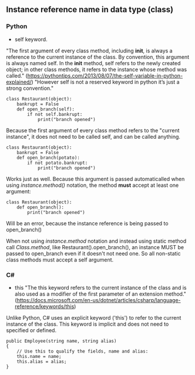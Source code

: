 ## Instance reference name in data type (class)
### Python
* self keyword. 

"The first argument of every class method, including __init__, is always a reference to the current instance of the class. By convention, this argument is always named self. In the __init__ method, self refers to the newly created object; in other class methods, it refers to the instance whose method was called." (https://pythontips.com/2013/08/07/the-self-variable-in-python-explained/)
"However self is not a reserved keyword in python it’s just a strong convention."

```
class Restaurant(object):
    bankrupt = False
    def open_branch(self):
        if not self.bankrupt:
            print("branch opened")
```

Because the first argument of every class method refers to the "current instance", it does not need to be called self, and can be called anything.
```
class Restaurant(object):
    bankrupt = False
    def open_branch(potato):
        if not potato.bankrupt:
            print("branch opened")
```
Works just as well. Because this argument is passed automaticalled when using *instance.method()* notation, the method **must** accept at least one argument:
```
class Restaurant(object):
    def open_branch():
        print("branch opened")
```
Will be an error, because the instance reference is being passed to open_branch()

When not using *instance.method* notation and instead using static method call *Class.method*, like Restaurant().open_branch(), an instance MUST be passed to open_branch even if it doesn't not need one. So all non-static class methods must accept a self argument. 

### C#
* this
"The this keyword refers to the current instance of the class and is also used as a modifier of the first parameter of an extension method." (https://docs.microsoft.com/en-us/dotnet/articles/csharp/language-reference/keywords/this)

Unlike Python, C# uses an explicit keyword ('this') to refer to the current instance of the class. This keyword is implicit and does not need to specified or defined. 

```
public Employee(string name, string alias)
{
    // Use this to qualify the fields, name and alias:
    this.name = name;
    this.alias = alias;
}
```

